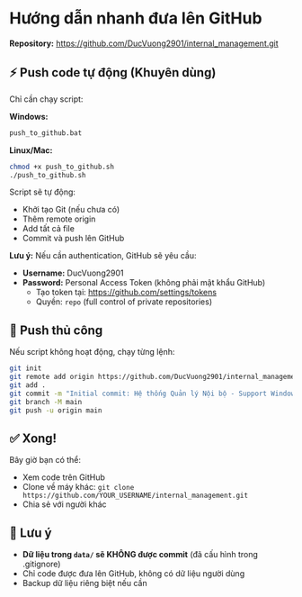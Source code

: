 # Hướng dẫn nhanh đưa lên GitHub

**Repository:** https://github.com/DucVuong2901/internal_management.git

## ⚡ Push code tự động (Khuyên dùng)

Chỉ cần chạy script:

**Windows:**
```cmd
push_to_github.bat
```

**Linux/Mac:**
```bash
chmod +x push_to_github.sh
./push_to_github.sh
```

Script sẽ tự động:
- Khởi tạo Git (nếu chưa có)
- Thêm remote origin
- Add tất cả file
- Commit và push lên GitHub

**Lưu ý:** Nếu cần authentication, GitHub sẽ yêu cầu:
- **Username:** DucVuong2901
- **Password:** Personal Access Token (không phải mật khẩu GitHub)
  - Tạo token tại: https://github.com/settings/tokens
  - Quyền: `repo` (full control of private repositories)

## 🔧 Push thủ công

Nếu script không hoạt động, chạy từng lệnh:

```bash
git init
git remote add origin https://github.com/DucVuong2901/internal_management.git
git add .
git commit -m "Initial commit: Hệ thống Quản lý Nội bộ - Support Windows and Linux"
git branch -M main
git push -u origin main
```

## ✅ Xong!

Bây giờ bạn có thể:
- Xem code trên GitHub
- Clone về máy khác: `git clone https://github.com/YOUR_USERNAME/internal_management.git`
- Chia sẻ với người khác

## 📝 Lưu ý

- **Dữ liệu trong `data/` sẽ KHÔNG được commit** (đã cấu hình trong .gitignore)
- Chỉ code được đưa lên GitHub, không có dữ liệu người dùng
- Backup dữ liệu riêng biệt nếu cần


